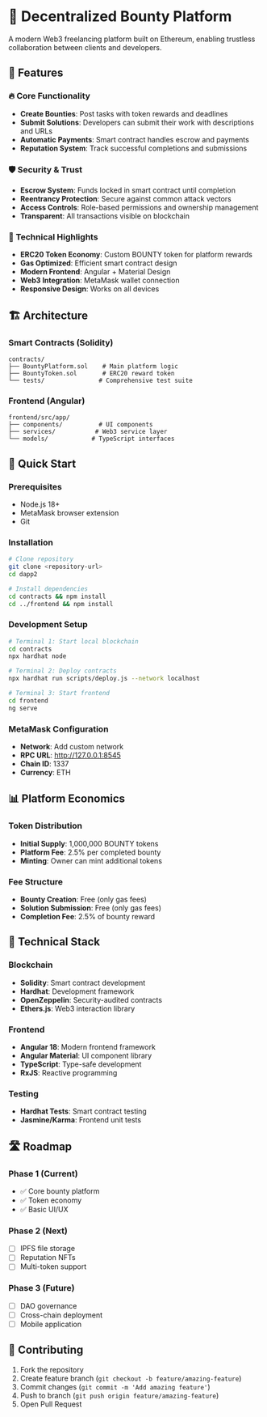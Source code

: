 # 🎯 Decentralized Bounty Platform

A modern Web3 freelancing platform built on Ethereum, enabling trustless collaboration between clients and developers.

## 🌟 Features

### 🔥 Core Functionality
- **Create Bounties**: Post tasks with token rewards and deadlines
- **Submit Solutions**: Developers can submit their work with descriptions and URLs
- **Automatic Payments**: Smart contract handles escrow and payments
- **Reputation System**: Track successful completions and submissions

### 🛡️ Security & Trust
- **Escrow System**: Funds locked in smart contract until completion
- **Reentrancy Protection**: Secure against common attack vectors
- **Access Controls**: Role-based permissions and ownership management
- **Transparent**: All transactions visible on blockchain

### 💎 Technical Highlights
- **ERC20 Token Economy**: Custom BOUNTY token for platform rewards
- **Gas Optimized**: Efficient smart contract design
- **Modern Frontend**: Angular + Material Design
- **Web3 Integration**: MetaMask wallet connection
- **Responsive Design**: Works on all devices

## 🏗️ Architecture

### Smart Contracts (Solidity)
```
contracts/
├── BountyPlatform.sol    # Main platform logic
├── BountyToken.sol       # ERC20 reward token
└── tests/               # Comprehensive test suite
```

### Frontend (Angular)
```
frontend/src/app/
├── components/          # UI components
├── services/           # Web3 service layer
└── models/            # TypeScript interfaces
```

## 🚀 Quick Start

### Prerequisites
- Node.js 18+
- MetaMask browser extension
- Git

### Installation
```bash
# Clone repository
git clone <repository-url>
cd dapp2

# Install dependencies
cd contracts && npm install
cd ../frontend && npm install
```

### Development Setup
```bash
# Terminal 1: Start local blockchain
cd contracts
npx hardhat node

# Terminal 2: Deploy contracts
npx hardhat run scripts/deploy.js --network localhost

# Terminal 3: Start frontend
cd frontend
ng serve
```

### MetaMask Configuration
- **Network**: Add custom network
- **RPC URL**: http://127.0.0.1:8545
- **Chain ID**: 1337
- **Currency**: ETH

## 📊 Platform Economics

### Token Distribution
- **Initial Supply**: 1,000,000 BOUNTY tokens
- **Platform Fee**: 2.5% per completed bounty
- **Minting**: Owner can mint additional tokens

### Fee Structure
- **Bounty Creation**: Free (only gas fees)
- **Solution Submission**: Free (only gas fees)
- **Completion Fee**: 2.5% of bounty reward

## 🔧 Technical Stack

### Blockchain
- **Solidity**: Smart contract development
- **Hardhat**: Development framework
- **OpenZeppelin**: Security-audited contracts
- **Ethers.js**: Web3 interaction library

### Frontend
- **Angular 18**: Modern frontend framework
- **Angular Material**: UI component library
- **TypeScript**: Type-safe development
- **RxJS**: Reactive programming

### Testing
- **Hardhat Tests**: Smart contract testing
- **Jasmine/Karma**: Frontend unit tests

## 🛣️ Roadmap

### Phase 1 (Current)
- ✅ Core bounty platform
- ✅ Token economy
- ✅ Basic UI/UX

### Phase 2 (Next)
- [ ] IPFS file storage
- [ ] Reputation NFTs
- [ ] Multi-token support

### Phase 3 (Future)
- [ ] DAO governance
- [ ] Cross-chain deployment
- [ ] Mobile application

## 🤝 Contributing

1. Fork the repository
2. Create feature branch (`git checkout -b feature/amazing-feature`)
3. Commit changes (`git commit -m 'Add amazing feature'`)
4. Push to branch (`git push origin feature/amazing-feature`)
5. Open Pull Request
